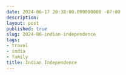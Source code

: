 ```yaml
---
date: 2024-06-17 20:38:00.000000000 -07:00
description:
layout: post
published: true
slug: 2024-06-indian-independence
tags:
- travel
- india
- family
title: Indian Independence
---
```

